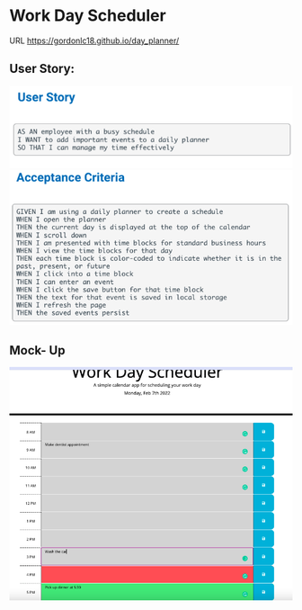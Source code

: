 # Work Day Scheduler 
URL https://gordonlc18.github.io/day_planner/



## User Story:
![User Story ](./assets/images/story.png)
![Criteria ](./assets/images/criteria.png)



## Mock- Up
![Mock Up ](./assets/images/schedule.jpg)

